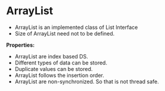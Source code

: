 # ArrayList

* ArrayList is an implemented class of List Interface
* Size of ArrayList need not to be defined.

**Properties:**  
* ArrayList are index based DS.
* Different types of data can be stored.
* Duplicate values can be stored.
* ArrayList follows the insertion order.
* ArrayList are non-synchronized. So that is not thread safe.
  